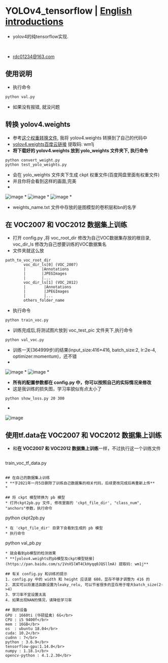 # YOLOv4_tensorflow | [English introductions](README.md)
* yolov4的纯tensorflow实现.
</br>

* rdc01234@163.com

## 使用说明
* 执行命令
```
python val.py
```
* 如果没有报错, 就没问题

## 转换 yolov4.weights
* 参考[这个权重转换文件](https://github.com/wizyoung/YOLOv3_TensorFlow/blob/master/convert_weight.py), 我将 yolov4.weights 转换到了自己的代码中
* [yolov4.weights百度云链接](https://pan.baidu.com/s/1VnX5lWT4CkHyqq0JQSllmA) 提取码: wm1j
* **将下载好的 yolov4.weights 放到 yolo_weights 文件夹下, 执行命令**
```
python convert_weight.py
python test_yolo_weights.py
```
* 会在 yolo_weights 文件夹下生成 ckpt 权重文件(百度网盘里面有权重文件)
* 并且你将会看到这样的画面,完美
* 
![image](https://github.com/rrddcc/YOLOv4_tensorflow/blob/master/coco_save/dog.jpg)
* 
![image](https://github.com/rrddcc/YOLOv4_tensorflow/blob/master/coco_save/eagle.jpg)
* 
![image](https://github.com/rrddcc/YOLOv4_tensorflow/blob/master/coco_save/person.jpg)
* 
* weights_name.txt 文件中存放的是图模型的卷积层和bn的名字

## 在 VOC2007 和 VOC2012 数据集上训练
* 打开 config.py ,将 voc_root_dir 修改为自己VOC数据集存放的根目录, voc_dir_ls 修改为自己想要训练的VOC数据集名
* 文件夹就这么放
```
path_to_voc_root_dir
        voc_dir_ls[0] (VOC_2007)
        |       |Annotations
        |       |JPEGImages
        |       |...
        voc_dir_ls[1] (VOC_2012)
        |        |Annotations
        |        |JPEGImages
        |        |...
        others_folder_name
```
* 执行命令
```
python train_voc.py
```
* 训练完成后,将测试图片放到 voc_test_pic 文件夹下,执行命令
```
python val_voc.py
```
* 训练一天(364999步)的结果(input_size:416*416, batch_size:2, lr:2e-4, optimizer:momentum)，还不错
* 
![image](https://github.com/rrddcc/YOLOv4_tensorflow/blob/master/voc_save/000302.jpg)
* 
![image](https://github.com/rrddcc/YOLOv4_tensorflow/blob/master/voc_save/000288.jpg)
* 
* **所有的配置参数都在 config.py 中，你可以按照自己的实际情况来修改**
* 这是我训练的损失图，学习率貌似有点太小了
```
python show_loss.py 20 300
```
* 
![image](https://github.com/rrddcc/YOLOv4_tensorflow/blob/master/loss.png)

## 使用tf.data在 VOC2007 和 VOC2012 数据集上训练
* 和**在 VOC2007 和 VOC2012 数据集上训练**一样，不过执行这一个训练文件
  ```
train_voc_tf_data.py
  ```

## 在自己的数据集上训练
* **于2021年一月5日删除了训练自己数据集的相关代码，后续更改完成后再重新上传**
* 

## 将 ckpt 模型转换为 pb 模型
* 打开ckpt2pb.py 文件, 修改里面的 'ckpt_file_dir', "class_num", "anchors"参数，执行命令
```
python ckpt2pb.py
```
* 在 'ckpt_file_dir' 目录下会看到生成的 pb 模型
* 执行命令
```
python val_pb.py
```
* 就会看到pb模型的检测效果
* **[yolov4.weights的pb模型及ckpt模型链接](https://pan.baidu.com/s/1VnX5lWT4CkHyqq0JQSllmA) 提取码: wm1j**

## 有关 config.py 和训练的提示
1. config.py 中的 width 和 height 应该是 608，显存不够才调整为 416 的
2. 其实可以将激活函数设置为leaky_relu, 可以节省很多的显存用于增大batch_size(2->4)
3. 学习率不宜设置太高
4. 如果出现NAN的情况，请降低学习率

## 我的设备
GPU : 1660ti (华硕猛禽) 6G</br>
CPU : i5 9400f</br>
mem : 16GB</br>
os  : ubuntu 18.04</br>
cuda: 10.2</br>
cudnn : 7</br>
python : 3.6.9</br>
tensorflow-gpu:1.14.0</br>
numpy : 1.18.1</br>
opencv-python : 4.1.2.30</br>
